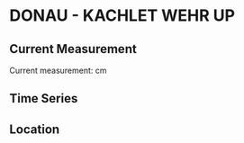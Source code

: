 # DONAU - KACHLET WEHR UP

## Current Measurement

Current measurement: <Value topic="rivers/pegel-online/DONAU/KACHLET WEHR UP/measurementValue"/> cm

## Time Series

<TimeSeries topic="rivers/pegel-online/DONAU/KACHLET WEHR UP/measurementValue" period="week" />

## Location

<WorldMap>
  <Marker lat="None" lon="None" labelTopic="rivers/pegel-online/DONAU/KACHLET WEHR UP" />
</WorldMap>
